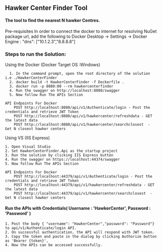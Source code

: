 <h2>Hawker Center Finder Tool</h2>

<h4>The tool to find the nearest N  hawker Centres. </h4>

Pre-requisites
 In order to connect the docker to internet for resolving NuGet package url, add the following to Docker Desktop -> Settings -> Docker Engine :
	"dns": ["10.1.2.3","8.8.8.8"]

<h3>Steps to run the Solution:</h3>


  Using the Docker (Docker Target OS :Windows)
      
      1. In the command prompt, open the root directory of the solution i.e ./HawkerCenterFinder
      2. docker build -t HawkerCenterFinder -f Dockerfile .
      3. docker run -p 8080:80 --rm hawkercenterfinder
      4. Run the swagger on http://localhost:8080/swagger
      5. Now follow Run The APIs Section

    API Endpoints For Docker
		POST http://localhost:8080/api/v1/Authenticate/login - Post the credentials and retrieve JWT Token
		POST http://localhost:8080/api/v1/hawkercenter/refreshdata - GET the latest data
		POST http://localhost:8080/api/v1/hawkercenter/searchclosest  - Get N closest hawker centers


  Using VS (IIS Express)
  
    1. Open Visual Studio
    2. Set HawkerCenterFinder.Api as the startup project
    3. Run the solution by clicking IIS Express button
    4. Run the swagger on https://localhost:44374/swagger
    5. Now follow Run The APIs Section

	API Endpoints For Docker
		POST http://localhost:44379/api/v1/Authenticate/login - Post the credentials and retrieve JWT Token
		POST http://localhost:44379/api/v1/hawkercenter/refreshdata - GET the latest data
		POST http://localhost:44379/api/v1/hawkercenter/searchclosest  - Get N closest hawker centers


<h4> Run the APIs with Credentials( Username : 'HawkerCenter',  Password : 'Password' )</h4>

	1. Post the body { "username": "HawkerCenter","password": "Password"} to api/v1/Authenticate/login API.
	2. On successful authentication, the API will respond with JWT token.
	3. Copy the token and paste in the dialog by clicking Authorize button as 'Bearer {token}',
	4. Now the APIs can be accessed successfully. 
